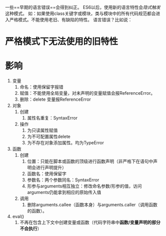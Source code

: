 一些==早期的语言错误==会得到纠正。
ES6以后，使用新的语言特性会*隐式触发*这种模式。
	如：如果使用class关键字或模块，类与模块中的所有代码规范都会进入严格模式。不能使用老旧、有缺陷的特性。
		语言错误？比如说：

# 严格模式下无法使用的旧特性
# 影响
1. 变量
	1. 命名：使用保留字报错
	2. 赋值：不能使用全局变量，对未声明的变量赋值会报ReferenceError。
	3. 删除：delete 变量报ReferenceError 
2. 对象
	1. 创建
		1. 属性名重复：SyntaxError
	2. 操作
		1. 为只读属性赋值
		2. 为不可配置属性delete 
		3. 为不存在对象添加属性。均为TypeError
3. 函数
	1. 创建
		1. 位置：只能在脚本或函数的顶级进行函数声明（非严格下在语句中声明会进行声明提升）
		2. 函数名：使用保留字
		3. 参数名：两个参数同名：SyntaxError 
		4. 形参与arguments相互独立：修改命名参数/形参的值，访问arguments仍能拿到相应的原始传入值
	2. 调用
		1. 删除arguments.callee（函数本身）与arguments.caller（调用函数的函数）。
4. eval()
	1. 不再在包含上下文中创建变量或函数（代码字符串中**函数/变量声明的部分不会执行**）



